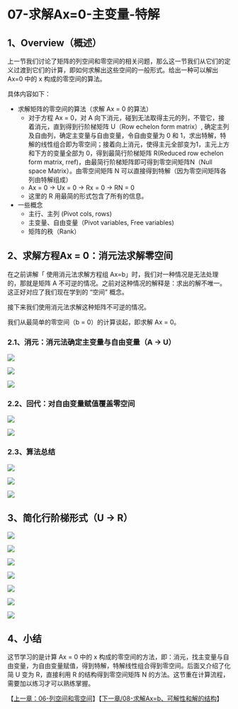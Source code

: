 # 07-求解Ax=0-主变量-特解

## 1、Overview（概述）

上一节我们讨论了矩阵的列空间和零空间的相关问题，那么这一节我们从它们的定义过渡到它们的计算，即如何求解出这些空间的一般形式。给出一种可以解出 Ax=0 中的 x 构成的零空间的算法。

具体内容如下：

* 求解矩阵的零空间的算法（求解 Ax = 0 的算法）
  * 对于方程 Ax = 0，对 A 向下消元，碰到无法取得主元的列，不管它，接着消元，直到得到行阶梯矩阵 U（Row echelon form matrix）, 确定主列及自由列，确定主变量与自由变量，令自由变量为 0 和 1，求出特解，特解的线性组合即为零空间；接着向上消元，使得主元全部变为1，主元上方和下方的变量全部为 0，得到最简行阶梯矩阵 R(Reduced row echelon form matrix, rref)，由最简行阶梯矩阵即可得到零空间矩阵N（Null space Matrix）。由零空间矩阵 N 可以直接得到特解（因为零空间矩阵各列由特解组成）
  * Ax = 0 -> Ux = 0 -> Rx = 0 -> RN = 0
  * 这里的 R 用最简的形式包含了所有的信息。
* 一些概念
  * 主行、主列  (Pivot cols, rows)
  * 主变量、自由变量（Pivot variables, Free variables)
  * 矩阵的秩（Rank）

## 2、求解方程Ax = 0：消元法求解零空间

在之前讲解「 使用消元法求解方程组 Ax=b」时，我们对一种情况是无法处理的，那就是矩阵 A 不可逆的情况。之前对这种情况的解释是：求出的解不唯一。这正好对应了我们现在学到的 “空间” 概念。

接下来我们使用消元法求解这种矩阵不可逆的情况。

我们从最简单的零空间（b = 0）的计算谈起，即求解 Ax = 0。

### 2.1、消元：消元法确定主变量与自由变量（A -> U）

![](../images/07/LA_7_1.jpg)

![](../images/07/LA_7_2.jpg)

![](../images/07/LA_7_3.jpg)

### 2.2、回代：对自由变量赋值覆盖零空间

![](../images/07/LA_7_4.jpg)

![](../images/07/LA_7_5.jpg)

### 2.3、算法总结

![](../images/07/LA_7_15.jpg)

![](../images/07/LA_7_6.jpg)

![](../images/07/LA_7_7.jpg)

## 3、简化行阶梯形式（U -> R）

![](../images/07/LA_7_8.jpg)

![](../images/07/LA_7_9.jpg)

![](../images/07/LA_7_10.jpg)

![](../images/07/LA_7_11.jpg)

![](../images/07/LA_7_12.jpg)

![](../images/07/LA_7_13.jpg)

![](../images/07/LA_7_14.jpg)

## 4、小结

这节学习的是计算 Ax = 0 中的 x 构成的零空间的方法，即：消元，找主变量与自由变量，为自由变量赋值，得到特解，特解线性组合得到零空间。后面又介绍了化简 U 变为 R，直接利用 R 的结构得到零空间矩阵 N 的方法。这节重在计算流程，需要加以练习才可以熟练掌握。

【[上一章：06-列空间和零空间](../06-列空间和零空间/06-列空间和零空间.md)】【[下一章/08-求解Ax=b、可解性和解的结构](../08-求解Ax=b-可解性和解的结构/08-求解Ax=b-可解性和解的结构.md)】
